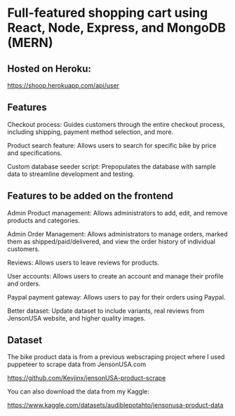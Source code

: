 # Full-featured shopping cart using React, Node, Express, and MongoDB (MERN)

## Hosted on Heroku: 
https://shoop.herokuapp.com/api/user

## Features

Checkout process: Guides customers through the entire checkout process, including shipping, payment method selection, and more.

Product search feature: Allows users to search for specific bike by price and specifications.

Custom database seeder script: Prepopulates the database with sample data to streamline development and testing.

## Features to be added on the frontend 

Admin Product management: Allows administrators to add, edit, and remove products and categories.

Admin Order Management: Allows administrators to manage orders, marked them as shipped/paid/delivered, and view the order history of individual customers.

Reviews: Allows users to leave reviews for products.

User accounts: Allows users to create an account and manage their profile and orders.

Paypal payment gateway: Allows users to pay for their orders using Paypal.

Better dataset: Update dataset to include variants, real reviews from JensonUSA website, and higher quality images.

## Dataset

The bike product data is from a previous webscraping project where I used puppeteer to scrape data from JensonUSA.com

https://github.com/Kevjinx/jensonUSA-product-scrape

You can also download the data from my Kaggle:

https://www.kaggle.com/datasets/audiblepotahto/jensonusa-product-data
